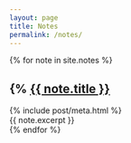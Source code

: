 ```yaml
---
layout: page
title: Notes
permalink: /notes/
---
```

<div class="notes">
{% for note in site.notes %}
  <article class="note">    
  <h1>{% 
    <a href="{{ site.baseurl }}{{ note.url }}">{{ note.title }}</a></h1> 
  {% include post/meta.html %}
    <div class="entry">
      {{ note.excerpt }}
    </div>
  </article>
{% endfor %}
</div>